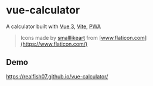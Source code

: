 # vue-calculator

A calculator built with [Vue 3](https://github.com/vuejs/vue-next), [Vite](https://github.com/vitejs/vite), [PWA](https://github.com/antfu/vite-plugin-pwa)
> Icons made by [smalllikeart](https://www.flaticon.com/authors/smalllikeart) from [www.flaticon.com](https://www.flaticon.com/)

## Demo
https://realfish07.github.io/vue-calculator/
